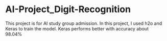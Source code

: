 # AI-Project_Digit-Recognition
This project is for AI study group admission. In this project, I used h2o and Keras to train the model. Keras performs better with accuracy about 98.04%
